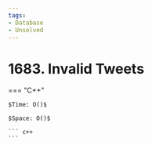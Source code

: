 ```yaml
---
tags:
- Database
- Unsolved
---
```



# 1683. Invalid Tweets

=== "C++"

    $Time: O()$

    $Space: O()$

    ``` c++
    ```